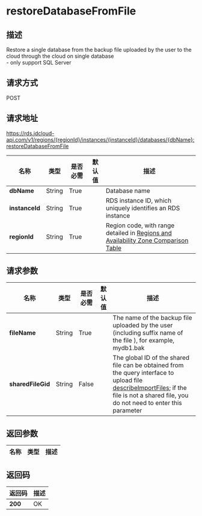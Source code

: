 # restoreDatabaseFromFile


## 描述
Restore a single database from the backup file uploaded by the user to the cloud through the cloud on single database<br>- only support SQL Server

## 请求方式
POST

## 请求地址
https://rds.jdcloud-api.com/v1/regions/{regionId}/instances/{instanceId}/databases/{dbName}:restoreDatabaseFromFile

|名称|类型|是否必需|默认值|描述|
|---|---|---|---|---|
|**dbName**|String|True||Database name|
|**instanceId**|String|True||RDS instance ID, which uniquely identifies an RDS instance|
|**regionId**|String|True||Region code, with range detailed in [Regions and Availability Zone Comparison Table](../Enum-Definitions/Regions-AZ.md)|

## 请求参数
|名称|类型|是否必需|默认值|描述|
|---|---|---|---|---|
|**fileName**|String|True||The name of the backup file uploaded by the user (including suffix name of the file ), for example, mydb1.bak|
|**sharedFileGid**|String|False||The global ID of the shared file can be obtained from the query interface to upload file [describeImportFiles](../import/describeImportFiles.md); if the file is not a shared file, you do not need to enter this parameter|


## 返回参数
|名称|类型|描述|
|---|---|---|



## 返回码
|返回码|描述|
|---|---|
|**200**|OK|
